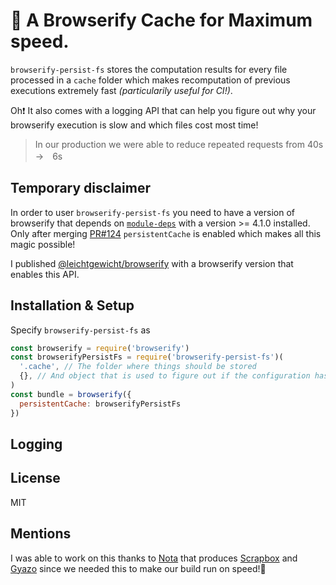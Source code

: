 # 🚀 A Browserify Cache for Maximum speed.

`browserify-persist-fs` stores the computation results for every file
processed in a `cache` folder which makes recomputation of previous executions
extremely fast _(particularily useful for CI!)_.

Oh❗️ It also comes with a logging API that can help you figure out why
your browserify execution is slow and which files cost most time!

> In our production we were able to reduce repeated requests from 40s →　6s

## Temporary disclaimer

In order to user `browserify-persist-fs` you need to have a version of browserify
that depends on [`module-deps`](https://github.com/substack/module-deps) with a
version >= 4.1.0 installed.
Only after merging [PR#124](https://github.com/substack/module-deps/pull/124)
`persistentCache` is enabled which makes all this magic possible!

I published [@leichtgewicht/browserify](https://www.npmjs.com/package/@leichtgewicht/browserify)
with a browserify version that enables this API.

## Installation & Setup

Specify `browserify-persist-fs` as

```javascript
const browserify = require('browserify')
const browserifyPersistFs = require('browserify-persist-fs')(
  '.cache', // The folder where things should be stored
  {}, // And object that is used to figure out if the configuration has changed
)
const bundle = browserify({
  persistentCache: browserifyPersistFs
})
```

## Logging





## License

MIT

## Mentions

I was able to work on this thanks to [Nota](https://notainc.com) that produces
[Scrapbox](https://scrapbox.io) and [Gyazo](https://gyazo.com) since we
needed this to make our build run on speed!🏃‍
